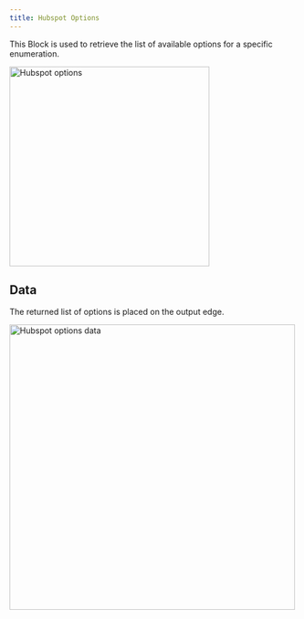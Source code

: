 ```yaml
---
title: Hubspot Options
---
```


This Block is used to retrieve the list of available options for a specific enumeration.

<img src="/img/flows/blocks/hubspot/hs-options-block.png" alt="Hubspot options" width="350" />

## Data
The returned list of options is placed on the output edge.

<img src="/img/flows/blocks/hubspot/hs-options-data.png" alt="Hubspot options data" width="500" />
